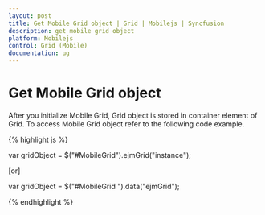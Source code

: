 ```yaml
---
layout: post
title: Get Mobile Grid object | Grid | Mobilejs | Syncfusion
description: get mobile grid object
platform: Mobilejs
control: Grid (Mobile)
documentation: ug
---
```


# Get Mobile Grid object

After you initialize Mobile Grid, Grid object is stored in container element of Grid. To access Mobile Grid object refer to the following code example.

{% highlight js %}

var gridObject = $("#MobileGrid").ejmGrid("instance");

[or]

var gridObject = $("#MobileGrid ").data("ejmGrid");

{% endhighlight %}